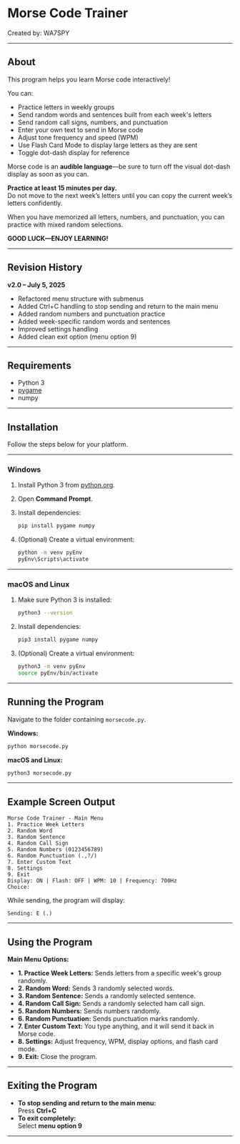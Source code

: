 # Morse Code Trainer

Created by: WA7SPY

---

## About

This program helps you learn Morse code interactively!

You can:

- Practice letters in weekly groups
- Send random words and sentences built from each week's letters
- Send random call signs, numbers, and punctuation
- Enter your own text to send in Morse code
- Adjust tone frequency and speed (WPM)
- Use Flash Card Mode to display large letters as they are sent
- Toggle dot-dash display for reference

Morse code is an **audible language**—be sure to turn off the visual dot-dash display as soon as you can.

**Practice at least 15 minutes per day.**  
Do not move to the next week’s letters until you can copy the current week’s letters confidently.

When you have memorized all letters, numbers, and punctuation, you can practice with mixed random selections.

**GOOD LUCK—ENJOY LEARNING!**

---

## Revision History

**v2.0 – July 5, 2025**
- Refactored menu structure with submenus
- Added Ctrl+C handling to stop sending and return to the main menu
- Added random numbers and punctuation practice
- Added week-specific random words and sentences
- Improved settings handling
- Added clean exit option (menu option 9)

---

## Requirements

- Python 3
- [pygame](https://www.pygame.org/)
- numpy

---

## Installation

Follow the steps below for your platform.

---

### Windows

1. Install Python 3 from [python.org](https://www.python.org/).
2. Open **Command Prompt**.
3. Install dependencies:

    ```sh
    pip install pygame numpy
    ```

4. (Optional) Create a virtual environment:

    ```sh
    python -m venv pyEnv
    pyEnv\Scripts\activate
    ```

---

### macOS and Linux

1. Make sure Python 3 is installed:

    ```sh
    python3 --version
    ```

2. Install dependencies:

    ```sh
    pip3 install pygame numpy
    ```

3. (Optional) Create a virtual environment:

    ```sh
    python3 -m venv pyEnv
    source pyEnv/bin/activate
    ```

---

## Running the Program

Navigate to the folder containing `morsecode.py`.

**Windows:**

```sh
python morsecode.py
```

**macOS and Linux:**

```sh
python3 morsecode.py
```

---

## Example Screen Output

```
Morse Code Trainer - Main Menu
1. Practice Week Letters
2. Random Word
3. Random Sentence
4. Random Call Sign
5. Random Numbers (0123456789)
6. Random Punctuation (.,?/)
7. Enter Custom Text
8. Settings
9. Exit
Display: ON | Flash: OFF | WPM: 10 | Frequency: 700Hz
Choice:
```

While sending, the program will display:

```
Sending: E (.)
```

---

## Using the Program

**Main Menu Options:**
- **1. Practice Week Letters:** Sends letters from a specific week's group randomly.
- **2. Random Word:** Sends 3 randomly selected words.
- **3. Random Sentence:** Sends a randomly selected sentence.
- **4. Random Call Sign:** Sends a randomly selected ham call sign.
- **5. Random Numbers:** Sends numbers randomly.
- **6. Random Punctuation:** Sends punctuation marks randomly.
- **7. Enter Custom Text:** You type anything, and it will send it back in Morse code.
- **8. Settings:** Adjust frequency, WPM, display options, and flash card mode.
- **9. Exit:** Close the program.

---

## Exiting the Program

- **To stop sending and return to the main menu:**  
  Press **Ctrl+C**
- **To exit completely:**  
  Select **menu option 9**

---


